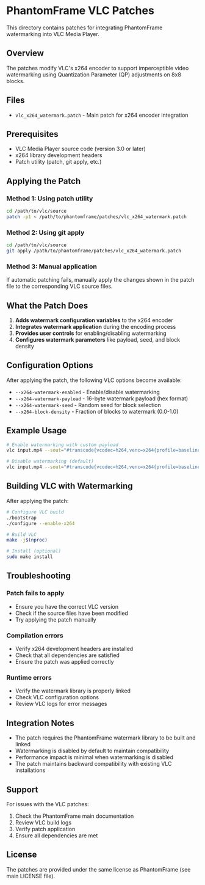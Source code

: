 # PhantomFrame VLC Patches

This directory contains patches for integrating PhantomFrame watermarking into VLC Media Player.

## Overview

The patches modify VLC's x264 encoder to support imperceptible video watermarking using Quantization Parameter (QP) adjustments on 8x8 blocks.

## Files

- `vlc_x264_watermark.patch` - Main patch for x264 encoder integration

## Prerequisites

- VLC Media Player source code (version 3.0 or later)
- x264 library development headers
- Patch utility (patch, git apply, etc.)

## Applying the Patch

### Method 1: Using patch utility

```bash
cd /path/to/vlc/source
patch -p1 < /path/to/phantomframe/patches/vlc_x264_watermark.patch
```

### Method 2: Using git apply

```bash
cd /path/to/vlc/source
git apply /path/to/phantomframe/patches/vlc_x264_watermark.patch
```

### Method 3: Manual application

If automatic patching fails, manually apply the changes shown in the patch file to the corresponding VLC source files.

## What the Patch Does

1. **Adds watermark configuration variables** to the x264 encoder
2. **Integrates watermark application** during the encoding process
3. **Provides user controls** for enabling/disabling watermarking
4. **Configures watermark parameters** like payload, seed, and block density

## Configuration Options

After applying the patch, the following VLC options become available:

- `--x264-watermark-enabled` - Enable/disable watermarking
- `--x264-watermark-payload` - 16-byte watermark payload (hex format)
- `--x264-watermark-seed` - Random seed for block selection
- `--x264-block-density` - Fraction of blocks to watermark (0.0-1.0)

## Example Usage

```bash
# Enable watermarking with custom payload
vlc input.mp4 --sout="#transcode{vcodec=h264,venc=x264{profile=baseline,level=3.1,watermark-enabled=1,watermark-payload=0123456789abcdef,watermark-seed=12345,block-density=0.3}}" --sout-keep

# Disable watermarking (default)
vlc input.mp4 --sout="#transcode{vcodec=h264,venc=x264{profile=baseline,level=3.1}}" --sout-keep
```

## Building VLC with Watermarking

After applying the patch:

```bash
# Configure VLC build
./bootstrap
./configure --enable-x264

# Build VLC
make -j$(nproc)

# Install (optional)
sudo make install
```

## Troubleshooting

### Patch fails to apply
- Ensure you have the correct VLC version
- Check if the source files have been modified
- Try applying the patch manually

### Compilation errors
- Verify x264 development headers are installed
- Check that all dependencies are satisfied
- Ensure the patch was applied correctly

### Runtime errors
- Verify the watermark library is properly linked
- Check VLC configuration options
- Review VLC logs for error messages

## Integration Notes

- The patch requires the PhantomFrame watermark library to be built and linked
- Watermarking is disabled by default to maintain compatibility
- Performance impact is minimal when watermarking is disabled
- The patch maintains backward compatibility with existing VLC installations

## Support

For issues with the VLC patches:
1. Check the PhantomFrame main documentation
2. Review VLC build logs
3. Verify patch application
4. Ensure all dependencies are met

## License

The patches are provided under the same license as PhantomFrame (see main LICENSE file).
